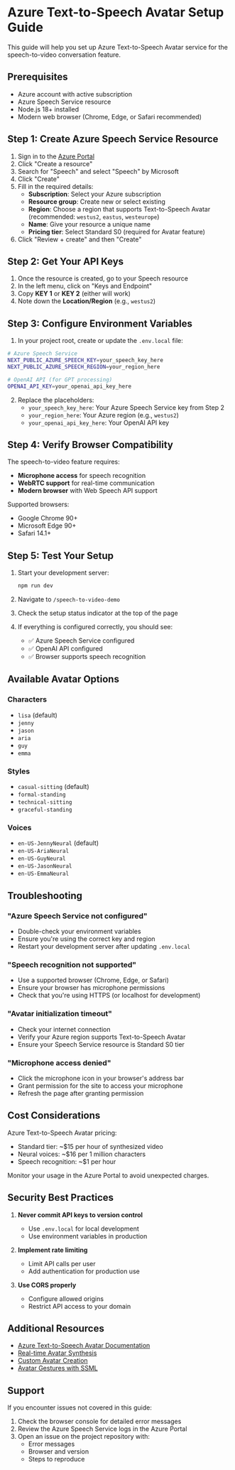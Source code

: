 # Azure Text-to-Speech Avatar Setup Guide

This guide will help you set up Azure Text-to-Speech Avatar service for the speech-to-video conversation feature.

## Prerequisites

- Azure account with active subscription
- Azure Speech Service resource
- Node.js 18+ installed
- Modern web browser (Chrome, Edge, or Safari recommended)

## Step 1: Create Azure Speech Service Resource

1. Sign in to the [Azure Portal](https://portal.azure.com)
2. Click "Create a resource"
3. Search for "Speech" and select "Speech" by Microsoft
4. Click "Create"
5. Fill in the required details:
   - **Subscription**: Select your Azure subscription
   - **Resource group**: Create new or select existing
   - **Region**: Choose a region that supports Text-to-Speech Avatar (recommended: `westus2`, `eastus`, `westeurope`)
   - **Name**: Give your resource a unique name
   - **Pricing tier**: Select Standard S0 (required for Avatar feature)
6. Click "Review + create" and then "Create"

## Step 2: Get Your API Keys

1. Once the resource is created, go to your Speech resource
2. In the left menu, click on "Keys and Endpoint"
3. Copy **KEY 1** or **KEY 2** (either will work)
4. Note down the **Location/Region** (e.g., `westus2`)

## Step 3: Configure Environment Variables

1. In your project root, create or update the `.env.local` file:

```bash
# Azure Speech Service
NEXT_PUBLIC_AZURE_SPEECH_KEY=your_speech_key_here
NEXT_PUBLIC_AZURE_SPEECH_REGION=your_region_here

# OpenAI API (for GPT processing)
OPENAI_API_KEY=your_openai_api_key_here
```

2. Replace the placeholders:
   - `your_speech_key_here`: Your Azure Speech Service key from Step 2
   - `your_region_here`: Your Azure region (e.g., `westus2`)
   - `your_openai_api_key_here`: Your OpenAI API key

## Step 4: Verify Browser Compatibility

The speech-to-video feature requires:
- **Microphone access** for speech recognition
- **WebRTC support** for real-time communication
- **Modern browser** with Web Speech API support

Supported browsers:
- Google Chrome 90+
- Microsoft Edge 90+
- Safari 14.1+

## Step 5: Test Your Setup

1. Start your development server:
   ```bash
   npm run dev
   ```

2. Navigate to `/speech-to-video-demo`

3. Check the setup status indicator at the top of the page

4. If everything is configured correctly, you should see:
   - ✅ Azure Speech Service configured
   - ✅ OpenAI API configured
   - ✅ Browser supports speech recognition

## Available Avatar Options

### Characters
- `lisa` (default)
- `jenny`
- `jason`
- `aria`
- `guy`
- `emma`

### Styles
- `casual-sitting` (default)
- `formal-standing`
- `technical-sitting`
- `graceful-standing`

### Voices
- `en-US-JennyNeural` (default)
- `en-US-AriaNeural`
- `en-US-GuyNeural`
- `en-US-JasonNeural`
- `en-US-EmmaNeural`

## Troubleshooting

### "Azure Speech Service not configured"
- Double-check your environment variables
- Ensure you're using the correct key and region
- Restart your development server after updating `.env.local`

### "Speech recognition not supported"
- Use a supported browser (Chrome, Edge, or Safari)
- Ensure your browser has microphone permissions
- Check that you're using HTTPS (or localhost for development)

### "Avatar initialization timeout"
- Check your internet connection
- Verify your Azure region supports Text-to-Speech Avatar
- Ensure your Speech Service resource is Standard S0 tier

### "Microphone access denied"
- Click the microphone icon in your browser's address bar
- Grant permission for the site to access your microphone
- Refresh the page after granting permission

## Cost Considerations

Azure Text-to-Speech Avatar pricing:
- Standard tier: ~$15 per hour of synthesized video
- Neural voices: ~$16 per 1 million characters
- Speech recognition: ~$1 per hour

Monitor your usage in the Azure Portal to avoid unexpected charges.

## Security Best Practices

1. **Never commit API keys to version control**
   - Use `.env.local` for local development
   - Use environment variables in production

2. **Implement rate limiting**
   - Limit API calls per user
   - Add authentication for production use

3. **Use CORS properly**
   - Configure allowed origins
   - Restrict API access to your domain

## Additional Resources

- [Azure Text-to-Speech Avatar Documentation](https://learn.microsoft.com/en-us/azure/ai-services/speech-service/text-to-speech-avatar/what-is-text-to-speech-avatar)
- [Real-time Avatar Synthesis](https://learn.microsoft.com/en-us/azure/ai-services/speech-service/text-to-speech-avatar/real-time-synthesis-avatar)
- [Custom Avatar Creation](https://learn.microsoft.com/en-us/azure/ai-services/speech-service/text-to-speech-avatar/custom-avatar-create)
- [Avatar Gestures with SSML](https://learn.microsoft.com/en-us/azure/ai-services/speech-service/text-to-speech-avatar/avatar-gestures-with-ssml)

## Support

If you encounter issues not covered in this guide:
1. Check the browser console for detailed error messages
2. Review the Azure Speech Service logs in the Azure Portal
3. Open an issue on the project repository with:
   - Error messages
   - Browser and version
   - Steps to reproduce 